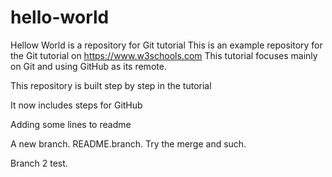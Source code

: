# hello-world
Hellow World is a repository for Git tutorial
This is an example repository for the Git tutorial on https://www.w3schools.com
This tutorial focuses mainly on Git and using GitHub as its remote.

This repository is built step by step in the tutorial

It now includes steps for GitHub

Adding some lines to readme

A new branch. README.branch. Try the merge and such.

Branch 2 test.

